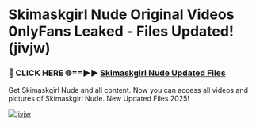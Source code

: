 # Skimaskgirl Nude Original Videos 0nlyFans Leaked - Files Updated! (jivjw)

<h3>🔴 CLICK HERE 🌐==►► <a href="https://tinyurl.com/yrmya6cz" rel="nofollow">Skimaskgirl Nude Updated Files</a></h3>

Get Skimaskgirl Nude and all content. Now you can access all videos and pictures of Skimaskgirl Nude. New Updated Files 2025!

[![jivjw](https://i.imgur.com/FMdXYCs.gif)](https://tinyurl.com/yrmya6cz)
